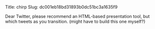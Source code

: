 Title: chirp
Slug: dc001eb18bd31893b0dc51bc3a1635f9

Dear Twitter, please recommend an HTML-based presentation tool, but which tweets as you transition. (might have to build this one myself?)
